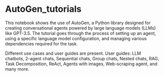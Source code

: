 # AutoGen_tutorials
This notebook shows the use of AutoGen, a Python library designed for creating conversational agents powered by large language models (LLMs) like GPT-3.5. The tutorial goes through the process of setting up an agent, using a specific language model configuration, and managing various dependencies required for the task.

Different use cases and user guides are present. User guides: LLM chatbots, 2-agent chats, Sequential chats, Group chats, Nested chats, RAG, Task Decomposition, ReAct, Agents with images, Web-scraping agent, and many more.
